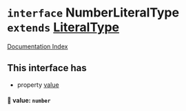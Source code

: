 # `interface` NumberLiteralType `extends` [LiteralType](../private.interface.LiteralType/README.md)

[Documentation Index](../README.md)

## This interface has

- property [value](#-value-number)


#### 📄 value: `number`



